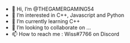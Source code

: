 - 👋 Hi, I’m @THEGAMERGAMING54
- 👀 I’m interested in  C++, Javascript and Python
- 🌱 I’m currently learning C++
- 💞️ I’m looking to collaborate on ...
- 📫 How to reach me : Wiss#7766 on Discord

<!---
THEGAMERGAMING54/THEGAMERGAMING54 is a ✨ special ✨ repository because its `README.md` (this file) appears on your GitHub profile.
You can click the Preview link to take a look at your changes.
--->
